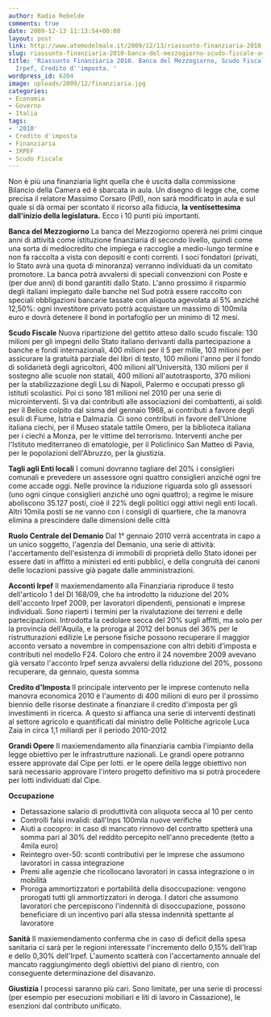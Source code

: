 ```yaml
---
author: Radio Rebelde
comments: true
date: 2009-12-13 11:13:54+00:00
layout: post
link: http://www.atomodelmale.it/2009/12/13/riassunto-finanziaria-2010-banca-del-mezzogiorno-scudo-fiscale-acconto-irpef-credito-dimposta/
slug: riassunto-finanziaria-2010-banca-del-mezzogiorno-scudo-fiscale-acconto-irpef-credito-dimposta
title: 'Riassunto Finanziaria 2010. Banca del Mezzogiorno, Scudo Fiscale, Acconto
  Irpef, Credito d''imposta. '
wordpress_id: 6204
image: uploads/2009/12/finanziaria.jpg
categories:
- Economia
- Governo
- Italia
tags:
- '2010'
- Credito d'imposta
- Finanziaria
- IRPEF
- Scudo Fiscale
---
```


Non è più una finanziaria light quella che è uscita dalla commissione Bilancio della Camera ed è sbarcata in aula. Un disegno di legge che, come precisa il relatore Massimo Corsaro (Pdl), non sarà modificato in aula e sul quale si dà ormai per scontato il ricorso alla fiducia, **la ventisettesima dall'inizio della legislatura.**
Ecco i 10 punti più importanti.

**Banca del Mezzogiorno**
La banca del Mezzogiorno opererà nei primi cinque anni di attività come istituzione finanziaria di secondo livello, quindi come una sorta di mediocredito che impiega e raccoglie a medio-lungo termine e non fa raccolta a vista con depositi e conti correnti. I soci fondatori (privati, lo Stato avrà una quota di minoranza) verranno individuati da un comitato promotore. La banca potrà avvalersi di speciali convenzioni con Poste e (per due anni) di bond garantiti dallo Stato.
L'anno prossimo il risparmio degli italiani impiegato dalle banche nel Sud potrà essere raccolto con speciali obbligazioni bancarie tassate con aliquota agevolata al 5% anziché 12,50%: ogni investitore privato potrà acquistare un massimo di 100mila euro e dovrà detenere il bond in portafoglio per un minimo di 12 mesi.

**Scudo Fiscale**
Nuova ripartizione del gettito atteso dallo scudo fiscale: 130 milioni per gli impegni dello Stato italiano derivanti dalla partecipazione a banche e fondi internazionali, 400 milioni per il 5 per mille, 103 milioni per assicurare la gratuità parziale dei libri di testo, 100 milioni l'anno per il fondo di solidarietà degli agricoltori, 400 milioni all'Università, 130 milioni per il sostegno alle scuole non statali, 400 milioni all'autotrasporto, 370 milioni per la stabilizzazione degli Lsu di Napoli, Palermo e occupati presso gli istituti scolastici. Poi ci sono 181 milioni nel 2010 per una serie di microinterventi. Si va dai contributi alle associazioni dei combattenti, ai soldi per il Belice colpito dal sisma del gennaio 1968, ai contributi a favore degli esuli di Fiume, Istria e Dalmazia. Ci sono contributi in favore dell'Unione italiana ciechi, per il Museo statale tattile Omero, per la biblioteca italiana per i ciechi a Monza, per le vittime del terrorismo. Interventi anche per l'Istituto mediterraneo di ematologie, per il Policlinico San Matteo di Pavia, per le popolazioni dell'Abruzzo, per la giustizia.

**Tagli agli Enti locali**
I comuni dovranno tagliare del 20% i consiglieri comunali e prevedere un assessore ogni quattro consiglieri anziché ogni tre come accade oggi. Nelle province la riduzione riguarda solo gli assessori (uno ogni cinque consiglieri anziché uno ogni quattro); a regime le misure aboliscono 35.127 posti, cioè il 22% degli politici oggi attivi negli enti locali. Altri 10mila posti se ne vanno con i consigli di quartiere, che la manovra elimina a prescindere dalle dimensioni delle città

**Ruolo Centrale del Demanio**
Dal 1° gennaio 2010 verrà accentrata in capo a un unico soggetto, l'agenzia del Demanio, una serie di attività: l'accertamento dell'esistenza di immobili di proprietà dello Stato idonei per essere dati in affitto a ministeri ed enti pubblici, e della congruità dei canoni delle locazioni passive già pagate dalle amministrazioni.

**Acconti Irpef**
Il maxiemendamento alla Finanziaria riproduce il testo dell'articolo 1 del Dl 168/09, che ha introdotto la riduzione del 20% dell'acconto Irpef 2009, per lavoratori dipendenti, pensionati e imprese individuali. Sono riaperti i termini per la rivalutazione dei terreni e delle partecipazioni. Introdotta la cedolare secca del 20% sugli affitti, ma solo per la provincia dell'Aquila, e la proroga al 2012 del bonus del 36% per le ristrutturazioni edilizie
Le persone fisiche possono recuperare il maggior acconto versato a novembre in compensazione con altri debiti d'imposta e contributi nel modello F24. Coloro che entro il 24 novembre 2009 avevano già versato l'acconto Irpef senza avvalersi della riduzione del 20%, possono recuperare, da gennaio, questa somma

**Credito d'Imposta**
Il principale intervento per le imprese contenuto nella manovra economica 2010 è l'aumento di 400 milioni di euro per il prossimo biennio delle risorse destinate a finanziare il credito d'imposta per gli investimenti in ricerca. A questo si affianca una serie di interventi destinati al settore agricolo e quantificati dal ministro delle Politiche agricole Luca Zaia in circa 1,1 miliardi per il periodo 2010-2012

**Grandi Opere**
Il maxiemendamento alla finanziaria cambia l'impianto della legge obiettivo per le infrastrutture nazionali. Le grandi opere potranno essere approvate dal Cipe per lotti.
er le opere della legge obiettivo non sarà necessario approvare l'intero progetto definitivo ma si potrà procedere per lotti individuati dal Cipe.

**Occupazione**
- Detassazione salario di produttività con aliquota secca al 10 per cento
- Controlli falsi invalidi: dall'Inps 100mila nuove verifiche
- Aiuti a cocopro: in caso di mancato rinnovo del contratto spetterà una somma pari al 30% del reddito percepito nell'anno precedente (tetto a 4mila euro)
- Reintegro over-50: sconti contributivi per le imprese che assumono lavoratori in cassa integrazione
- Premi alle agenzie che ricollocano lavoratori in cassa integrazione o in mobilità
- Proroga ammortizzatori e portabilità della disoccupazione: vengono prorogati tutti gli ammortizzatori in deroga. I datori che assumono lavoratori che percepiscono l'indennità di disoccupazione, possono beneficiare di un incentivo pari alla stessa indennità spettante al lavoratore

**Sanità**
Il maxiemendamento conferma che in caso di deficit della spesa sanitaria ci sarà per le regioni interessate l'incremento dello 0,15% dell'Irap e dello 0,30% dell'Irpef. L'aumento scatterà con l'accertamento annuale del mancato raggiungimento degli obiettivi del piano di rientro, con conseguente determinazione del disavanzo.

**Giustizia**
I processi saranno più cari. Sono limitate, per una serie di processi (per esempio per esecuzioni mobiliari e liti di lavoro in Cassazione), le esenzioni dal contributo unificato.
